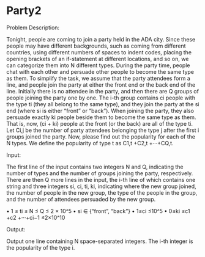 # Party2

Problem Description:

Tonight, people are coming to join a party held in the ADA city.
Since these people may have different backgrounds, such as coming from different countries, using different numbers of spaces to indent codes, placing the opening brackets of an if-statement at different locations, and so on, we can categorize them into N different types. During the party time, people chat with each other and persuade other people to become the same type as them.
To simplify the task, we assume that the party attendees form a line, and people join the party at either the front end or the back end of the line. Initially there is no attendee in the party, and then there are Q groups of people joining the party one by one. The i-th group contains ci people with the type ti (they all belong to the same type), and they join the party at the si end (where si is either “front” or “back”). When joining the party, they also persuade exactly ki people beside them to become the same type as them. That is, now, (ci + ki) people at the front (or the back) are all of the type ti.
Let Ci,j be the number of party attendees belonging the type j after the first i groups joined the party. Now, please find out the popularity for each of the N types. We define the popularity of type t as C1,t +C2,t +···+CQ,t.


Input:

The first line of the input contains two integers N and Q, indicating the number of types and the number of groups joining the party, respectively. There are then Q more lines in the input, the i-th line of which contains one string and three integers si, ci, ti, ki, indicating where the new group joined, the number of people in the new group, the type of the people in the group, and the number of attendees persuaded by the new group.


• 1 ≤ ti ≤ N ≤ Q ≤ 2 × 10^5
• si ∈ {“front”, “back”}
• 1≤ci ≤10^5
• 0≤ki ≤c1 +c2 +···+ci−1 ≤2×10^10


Output:

Output one line containing N space-separated integers. The i-th integer is the popularity of the type i.

